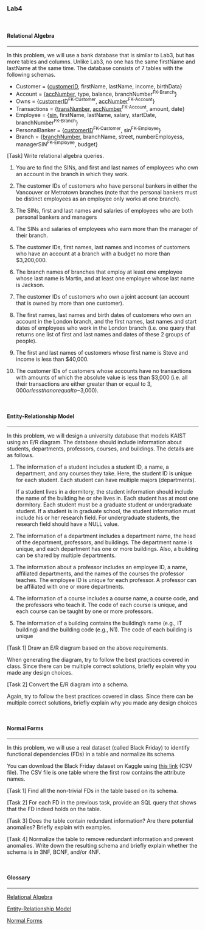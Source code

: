 ### **Lab4**

<br>

#### **Relational Algebra**

---

In this problem, we will use a bank database that is similar to Lab3, but has more tables
and columns. Unlike Lab3, no one has the same firstName and lastName at the same
time. The database consists of 7 tables with the following schemas.

- Customer = {<u>customerID</u>, firstName, lastName, income, birthData}
- Account = {<u>accNumber</u>, type, balance, branchNumber<sup>FK-Branch</sup>}
- Owns = {<u>customerID</u><sup>FK-Customer</sup>, <u>accNumber</u><sup>FK-Account</sup>}
- Transactions = {<u>transNumber</u>, <u>accNumber</u><sup>FK-Account</sup>, amount, date}
- Employee = {<u>sin</u>, firstName, lastName, salary, startDate, branchNumber<sup>FK-Branch</sup>}
- PersonalBanker = {<u>customerID</u><sup>FK-Customer</sup>, sin<sup>FK-Employee</sup>}
- Branch = {<u>branchNumber</u>, branchName, street, numberEmployess, managerSIN<sup>FK-Employee</sup>, budget}

[Task] Write relational algebra queries.

1. You are to find the SINs, and first and last names of employees who own an account
   in the branch in which they work.

2. The customer IDs of customers who have personal bankers in either the Vancouver
   or Metrotown branches (note that the personal bankers must be distinct employees
   as an employee only works at one branch).

3. The SINs, first and last names and salaries of employees who are both personal
   bankers and managers

4. The SINs and salaries of employees who earn more than the manager of their branch.

5. The customer IDs, first names, last names and incomes of customers who have an
   account at a branch with a budget no more than $3,200,000.

6. The branch names of branches that employ at least one employee whose last name
   is Martin, and at least one employee whose last name is Jackson.

7. The customer IDs of customers who own a joint account (an account that is owned
   by more than one customer).

8. The first names, last names and birth dates of customers who own an account in
   the London branch, and the first names, last names and start dates of employees
   who work in the London branch (i.e. one query that returns one list of first and last
   names and dates of these 2 groups of people).

9. The first and last names of customers whose first name is Steve and income is less
   than $40,000.
10. The customer IDs of customers whose accounts have no transactions with amounts
    of which the absolute value is less than $3,000 (i.e. all their transactions are either
    greater than or equal to $3,000 or less than or equal to -$3,000).

<br>

#### **Entity-Relationship Model**

---

In this problem, we will design a university database that models KAIST using an E/R
diagram. The database should include information about students, departments, professors, courses, and buildings. The details are as follows.

1. The information of a student includes a student ID, a name, a department, and any
   courses they take. Here, the student ID is unique for each student. Each student
   can have multiple majors (departments).

   If a student lives in a dormitory, the student information should include the name
   of the building he or she lives in. Each student has at most one dormitory.
   Each student must be a graduate student or undergraduate student. If a student is
   in graduate school, the student information must include his or her research field.
   For undergraduate students, the research field should have a NULL value.

2. The information of a department includes a department name, the head of the
   department, professors, and buildings. The department name is unique, and each
   department has one or more buildings. Also, a building can be shared by multiple
   departments.

3. The information about a professor includes an employee ID, a name, affiliated departments, and the names of the courses the professor teaches. The employee ID
   is unique for each professor. A professor can be affiliated with one or more departments.

4. The information of a course includes a course name, a course code, and the professors
   who teach it. The code of each course is unique, and each course can be taught by
   one or more professors.

5. The information of a building contains the building’s name (e.g., IT building) and
   the building code (e.g., N1). The code of each building is unique

[Task 1] Draw an E/R diagram based on the above requirements.

When generating the diagram, try to follow the best practices covered in class. Since
there can be multiple correct solutions, briefly explain why you made any design choices.

[Task 2] Convert the E/R diagram into a schema.

Again, try to follow the best practices covered in class. Since there can be multiple
correct solutions, briefly explain why you made any design choices

<br>

#### **Normal Forms**

---

In this problem, we will use a real dataset (called Black Friday) to identify functional
dependencies (FDs) in a table and normalize its schema.

You can download the Black Friday dataset on Kaggle using [this link](https://www.kaggle.com/datasets/llopesolivei/blackfriday) (CSV file). The CSV file is one table where the first row contains the attribute names.

[Task 1] Find all the non-trivial FDs in the table based on its schema.

[Task 2] For each FD in the previous task, provide an SQL query that shows that the FD indeed holds on the table.

[Task 3] Does the table contain redundant information? Are there potential
anomalies? Briefly explain with examples.

[Task 4] Normalize the table to remove redundant information and prevent
anomalies. Write down the resulting schema and briefly explain whether the
schema is in 3NF, BCNF, and/or 4NF.

<br>

#### **Glossary**

---

[Relational Algebra](https://velog.io/@chunjakim/Relational-Algebra)

[Entity-Relationship Model](https://velog.io/@chunjakim/ER-Model-Entity-Relationship-Model)

[Normal Forms](https://velog.io/@chunjakim/Normal-Forms)
